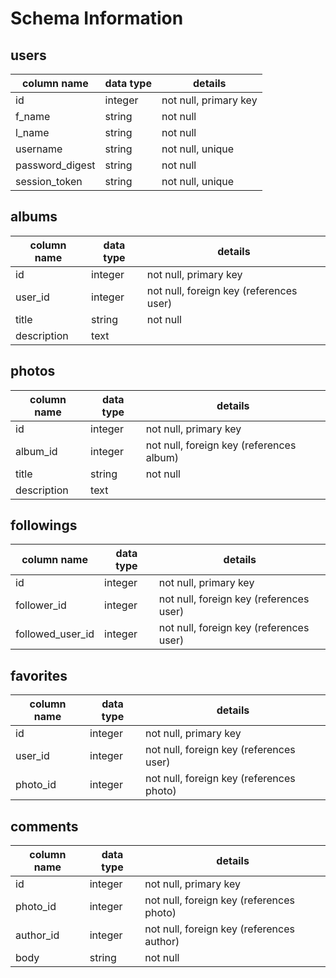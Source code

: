 # Schema Information

## users
column name     | data type | details
----------------|-----------|-----------------------
id              | integer   | not null, primary key
f_name          | string    | not null
l_name          | string    | not null
username        | string    | not null, unique
password_digest | string    | not null
session_token   | string    | not null, unique

## albums
column name | data type | details
------------|-----------|-----------------------
id          | integer   | not null, primary key
user_id     | integer   | not null, foreign key (references user)
title       | string    | not null
description | text      |

## photos
column name | data type | details
------------|-----------|-----------------------
id          | integer   | not null, primary key
album_id    | integer   | not null, foreign key (references album)
title       | string    | not null
description | text      |

## followings
column name      | data type | details
-----------------|-----------|-----------------------
id               | integer   | not null, primary key
follower_id      | integer   | not null, foreign key (references user)
followed_user_id | integer   | not null, foreign key (references user)

## favorites
column name | data type | details
------------|-----------|-----------------------
id          | integer   | not null, primary key
user_id     | integer   | not null, foreign key (references user)
photo_id    | integer   | not null, foreign key (references photo)

## comments
column name     | data type | details
----------------|-----------|-----------------------
id              | integer   | not null, primary key
photo_id        | integer   | not null, foreign key (references photo)
author_id       | integer   | not null, foreign key (references author)
body            | string    | not null
